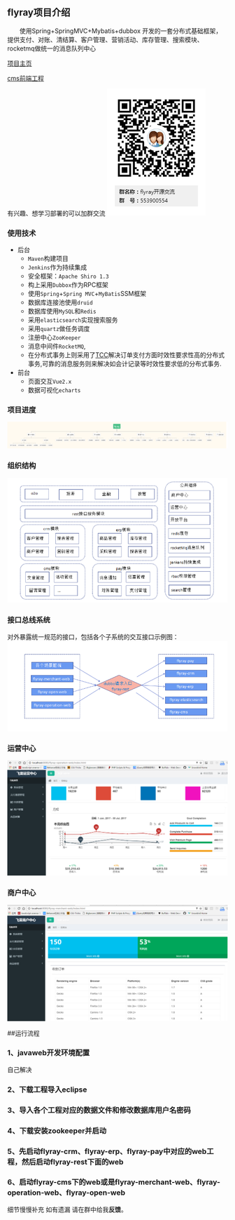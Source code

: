 ## flyray项目介绍

　　使用Spring+SpringMVC+Mybatis+dubbox 开发的一套分布式基础框架，提供支付、对账、清结算、客户管理、营销活动、库存管理、搜索模块、rocketmq做统一的消息队列中心

[项目主页](http://www.flyray.me)

[cms前端工程](https://git.oschina.net/boleixiongdi/flyray-cms-ui)

有兴趣、想学习部署的可以加群交流
![qq群](flyray-doc/qq.png)

### 使用技术

* 后台
	* `Maven`构建项目
	* `Jenkins`作为持续集成
	* 安全框架：`Apache Shiro 1.3`
	* 构上采用`Dubbox`作为RPC框架
	* 使用`Spring`+`Spring MVC`+`MyBatis`SSM框架
	* 数据库连接池使用`druid`
	* 数据库使用`MySQL`和`Redis`
	* 采用`elasticsearch`实现搜索服务
	* 采用`quartz`做任务调度
	* 注册中心`ZooKeeper`
	* 消息中间件`RocketMQ`,
	* 在分布式事务上则采用了[TCC](https://github.com/changmingxie/tcc-transaction)解决订单支付方面时效性要求性高的分布式事务,可靠的消息服务则来解决如会计记录等时效性要求低的分布式事务.
* 前台
	* 页面交互`Vue2.x`
	* 数据可视化`echarts `

### 项目进度

![项目进度](flyray-doc/flyray-schedule.png)

### 组织结构

![组织结构](flyray-doc/projectStructure3.png)

### 接口总线系统
对外暴露统一规范的接口，包括各个子系统的交互接口示例图：
![组织结构](flyray-doc/projectStructures.png)
### 运营中心
![组织结构](flyray-doc/operation.png)
### 商户中心
![组织结构](flyray-doc/merchant.png)

##运行流程
### 1、javaweb开发环境配置
自己解决

### 2、下载工程导入eclipse

### 3、导入各个工程对应的数据文件和修改数据库用户名密码

### 4、下载安装zookeeper并启动

### 5、先启动flyray-crm、flyray-erp、flyray-pay中对应的web工程，然后启动flyray-rest下面的web

### 6、启动flyray-cms下的web或是flyray-merchant-web、flyray-operation-web、flyray-open-web

细节慢慢补充
如有遗漏 请在群中给我**反馈**。
